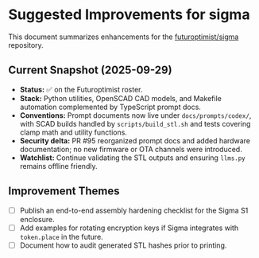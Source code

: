 # Suggested Improvements for sigma

This document summarizes enhancements for the
[futuroptimist/sigma](https://github.com/futuroptimist/sigma) repository.

## Current Snapshot (2025-09-29)

- **Status:** ✅ on the Futuroptimist roster.
- **Stack:** Python utilities, OpenSCAD CAD models, and Makefile automation complemented by
  TypeScript prompt docs.
- **Conventions:** Prompt documents now live under `docs/prompts/codex/`, with SCAD builds handled by
  `scripts/build_stl.sh` and tests covering clamp math and utility functions.
- **Security delta:** PR #95 reorganized prompt docs and added hardware documentation; no new
  firmware or OTA channels were introduced.
- **Watchlist:** Continue validating the STL outputs and ensuring `llms.py` remains offline friendly.

## Improvement Themes

- [ ] Publish an end-to-end assembly hardening checklist for the Sigma S1 enclosure.
- [ ] Add examples for rotating encryption keys if Sigma integrates with `token.place` in the future.
- [ ] Document how to audit generated STL hashes prior to printing.
